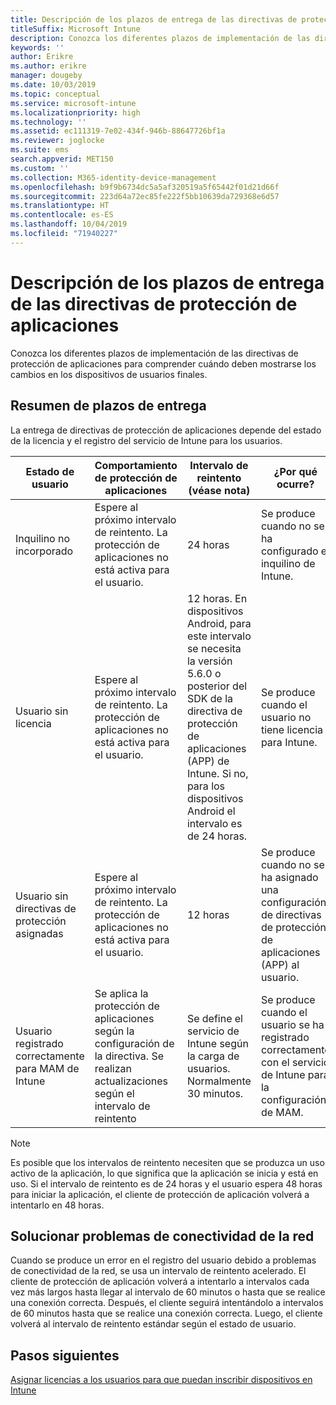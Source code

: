 ```yaml
---
title: Descripción de los plazos de entrega de las directivas de protección de aplicaciones
titleSuffix: Microsoft Intune
description: Conozca los diferentes plazos de implementación de las directivas de protección de aplicaciones para comprender cuándo deben mostrarse los cambios en los dispositivos de usuarios finales.
keywords: ''
author: Erikre
ms.author: erikre
manager: dougeby
ms.date: 10/03/2019
ms.topic: conceptual
ms.service: microsoft-intune
ms.localizationpriority: high
ms.technology: ''
ms.assetid: ec111319-7e02-434f-946b-88647726bf1a
ms.reviewer: joglocke
ms.suite: ems
search.appverid: MET150
ms.custom: ''
ms.collection: M365-identity-device-management
ms.openlocfilehash: b9f9b6734dc5a5af320519a5f65442f01d21d66f
ms.sourcegitcommit: 223d64a72ec85fe222f5bb10639da729368e6d57
ms.translationtype: HT
ms.contentlocale: es-ES
ms.lasthandoff: 10/04/2019
ms.locfileid: "71940227"
---
```

# <a name="understand-app-protection-policy-delivery-timing"></a>Descripción de los plazos de entrega de las directivas de protección de aplicaciones

Conozca los diferentes plazos de implementación de las directivas de protección de aplicaciones para comprender cuándo deben mostrarse los cambios en los dispositivos de usuarios finales.

## <a name="delivery-timing-summary"></a>Resumen de plazos de entrega

La entrega de directivas de protección de aplicaciones depende del estado de la licencia y el registro del servicio de Intune para los usuarios.  

|    Estado de usuario    |    Comportamiento de protección de aplicaciones     |    Intervalo de reintento (véase nota)    |    ¿Por qué ocurre?    |
|-----------------------------------------------------|-------------------------------------------------------------------------------------------------|--------------------------------------------------------------------------------------|-----------------------------------------------------------------------------------------------------------|
|    Inquilino no incorporado    |    Espere al próximo intervalo de reintento.  La protección de aplicaciones no está activa para el usuario.    |    24 horas    |    Se produce cuando no se ha configurado el inquilino de Intune.    |
|    Usuario sin licencia     |    Espere al próximo intervalo de reintento.  La protección de aplicaciones no está activa para el usuario.     |    12 horas. En dispositivos Android, para este intervalo se necesita la versión 5.6.0 o posterior del SDK de la directiva de protección de aplicaciones (APP) de Intune. Si no, para los dispositivos Android el intervalo es de 24 horas.   |    Se produce cuando el usuario no tiene licencia para Intune.    |
|    Usuario sin directivas de protección asignadas    |    Espere al próximo intervalo de reintento.  La protección de aplicaciones no está activa para el usuario.    |    12 horas        |    Se produce cuando no se ha asignado una configuración de directivas de protección de aplicaciones (APP) al usuario.    |
|    Usuario registrado correctamente para MAM de Intune    |    Se aplica la protección de aplicaciones según la configuración de la directiva.    Se realizan actualizaciones según el intervalo de reintento    |    Se define el servicio de Intune según la carga de usuarios.    Normalmente 30 minutos.     |    Se produce cuando el usuario se ha registrado correctamente con el servicio de Intune para la configuración de MAM.    |

> [!NOTE]
> Es posible que los intervalos de reintento necesiten que se produzca un uso activo de la aplicación, lo que significa que la aplicación se inicia y está en uso.  Si el intervalo de reintento es de 24 horas y el usuario espera 48 horas para iniciar la aplicación, el cliente de protección de aplicación volverá a intentarlo en 48 horas.

## <a name="handling-network-connectivity-issues"></a>Solucionar problemas de conectividad de la red

Cuando se produce un error en el registro del usuario debido a problemas de conectividad de la red, se usa un intervalo de reintento acelerado.  El cliente de protección de aplicación volverá a intentarlo a intervalos cada vez más largos hasta llegar al intervalo de 60 minutos o hasta que se realice una conexión correcta.  Después, el cliente seguirá intentándolo a intervalos de 60 minutos hasta que se realice una conexión correcta. Luego, el cliente volverá al intervalo de reintento estándar según el estado de usuario.

## <a name="next-steps"></a>Pasos siguientes

[Asignar licencias a los usuarios para que puedan inscribir dispositivos en Intune](../fundamentals/licenses-assign.md)

